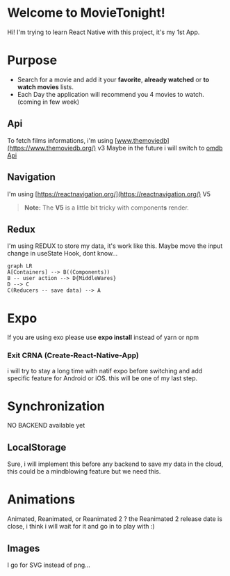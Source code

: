 # Welcome to MovieTonight!

Hi! I'm trying to learn React Native with this project, it's my 1st App.


# Purpose

- Search for a movie and add it your **favorite**, **already watched** or **to watch movies** lists.
- Each Day the application will recommend you 4 movies to watch. (coming in few week)

## Api
To fetch films informations, i'm using [www.themoviedb](https://www.themoviedb.org/) v3
Maybe in the future i will switch to [omdb Api](https://www.omdbapi.com/)

## Navigation

I'm using [https://reactnavigation.org/](https://reactnavigation.org/) V5

> **Note:** The **V5** is a little bit tricky with component**s** render.

## Redux
I'm using REDUX to store my data, it's work like this.
Maybe move the input change in useState Hook, dont know...

```mermaid
graph LR
A[Containers] --> B((Components))
B -- user action --> D{MiddleWares}
D --> C
C(Reducers -- save data) --> A
```

# Expo
If you are using exo please use **expo install** instead of yarn or npm

### Exit CRNA  (Create-React-Native-App)

i will try to stay a long time with natif expo before switching and add specific feature for Android or iOS.
this will be one of my last step.

# Synchronization

NO BACKEND available yet

## LocalStorage

Sure, i will implement this before any backend to save my data in the cloud, this could be a mindblowing feature but we need this.

# Animations

Animated, Reanimated, or Reanimated 2 ?
the Reanimated 2 release date is close, i think i will wait for it and go in to play with :)

## Images
I go for SVG instead of png...

